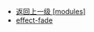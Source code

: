 - [返回上一级 [modules]](page/web前端/工具库/Swiper/swiper-8.4.7/swiper/modules/)
- [effect-fade](page/web前端/工具库/Swiper/swiper-8.4.7/swiper/modules/effect-fade/)
